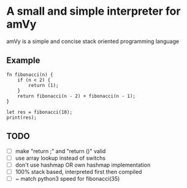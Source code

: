 # A small and simple interpreter for amVy

amVy is a simple and concise stack oriented programming language

## Example

```vY
fn fibonacci(n) {
	if (n < 2) {
		return (1);
	}
	return fibonacci(n - 2) + fibonacci(n - 1);
}

let res = fibonacci(10);
print(res);
```

## TODO

- [ ] make "return ;" and "return ()" valid
- [ ] use array lookup instead of switchs
- [ ] don't use hashmap OR own hashmap implementation
- [ ] 100% stack based, interpreted first then compiled
- [ ] ~ match python3 speed for fibonacci(35)
